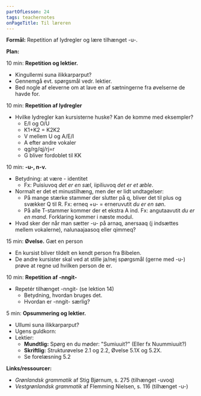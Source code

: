 ```yaml
---
partOfLesson: 24
tags: teachernotes
onPageTitle: Til læreren
---
```

**Formål:** Repetition af lydregler og lære tilhænget -u-.

**Plan:**

10 min: **Repetition og lektier.**

- Kingullermi suna ilikkarparput?
- Gennemgå evt. spørgsmål vedr. lektier.
- Bed nogle af eleverne om at lave en af sætningerne fra øvelserne de havde for.

10 min: **Repetition af lydregler**

- Hvilke lydregler kan kursisterne huske? Kan de komme med eksempler?
    - E/I og O/U
    - K1+K2 = K2K2
    - V mellem U og A/E/I
    - A efter andre vokaler
    - qg/rg/qj/rj=r
    - G bliver fordoblet til KK

10 min: **-u-, n-v.**

- Betydning: at være - identitet
    - Fx: Puisiuvoq *det er en sæl*, iipiliuvoq *det er et æble*.
- Normalt er det et minustilhæng, men der er lidt undtagelser:
    - På mange stærke stammer der slutter på q, bliver det til plus og svækker Q til R. Fx: erneq +u- = erneruvutit *du er en søn*.
    - På alle T-stammer kommer der et ekstra A ind. Fx: angutaavutit *du er en mand*. Forklaring kommer i næste modul.
- Hvad sker der når man sætter -u- på arnaq, anersaaq (j indsættes mellem vokalerne), nalunaajaasoq eller qimmeq?

15 min: **Øvelse.** Gæt en person

- En kursist bliver tildelt en kendt person fra Bibelen.
- De andre kursister skal ved at stille ja/nej spørgsmål (gerne med -u-) prøve at regne ud hvilken person de er.

10 min: **Repetition af -nngit-**

- Repetér tilhænget -nngit- (se lektion 14)
    - Betydning, hvordan bruges det.
    - Hvordan er -nngit- særlig?

5 min: **Opsummering og lektier.**

- Ullumi suna ilikkarparput?
- Ugens guldkorn:
- Lektier:
    - **Mundtlig:** Spørg en du møder: "Sumiuuit?" (Eller fx Nuummiuuit?)
    - **Skriftlig:** Strukturøvelse 2.1 og 2.2, Øvelse 5.1X og 5.2X.
    - Se forelæsning 5.2

**Links/ressourcer:**

- *Grønlandsk grammatik* af Stig Bjørnum, s. 275 (tilhænget -uvoq)
- *Vestgrønlandsk grammatik* af Flemming Nielsen, s. 116 (tilhænget -u-)